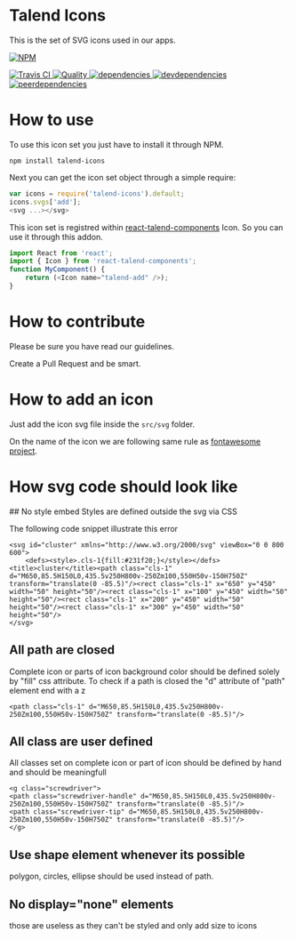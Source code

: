 # Talend Icons

This is the set of SVG icons used in our apps.


[![NPM][npm-icon] ][npm-url]

[![Travis CI][travis-ci-image] ][travis-ci-url]
[![Quality][quality-badge] ][quality-url]
[![dependencies][dependencies-image] ][dependencies-url]
[![devdependencies][devdependencies-image] ][devdependencies-url]
[![peerdependencies][peerdependencies-image] ][peerdependencies-url]

[npm-icon]: https://nodei.co/npm/talend-icons.svg?downloads=true
[npm-url]: https://npmjs.org/package/talend-icons
[travis-ci-image]: https://travis-ci.org/Talend/icons.svg?branch=master
[travis-ci-url]: https://travis-ci.org/Talend/icons

[dependencies-image]: https://david-dm.org/Talend/icons.svg
[dependencies-url]: https://david-dm.org/Talend/icons
[devdependencies-image]: https://david-dm.org/Talend/icons/dev-status.svg
[devdependencies-url]: https://david-dm.org/Talend/icons#info=devDependencies
[peerdependencies-image]: https://david-dm.org/Talend/icons/peer-status.svg
[peerdependencies-url]: https://david-dm.org/Talend/icons?type=peer

[quality-badge]: http://npm.packagequality.com/shield/talend-icons.svg
[quality-url]: http://packagequality.com/#?package=talend-icons


# How to use

To use this icon set you just have to install it through NPM.

```shell
npm install talend-icons
```

Next you can get the icon set object through a simple require:

```javascript
var icons = require('talend-icons').default;
icons.svgs['add'];
<svg ...></svg>
```

This icon set is registred within [react-talend-components](https://github.com/Talend/react-talend-components) Icon. So you can use it through this addon.

```javascript
import React from 'react';
import { Icon } from 'react-talend-components';
function MyComponent() {
	return (<Icon name="talend-add" />);
}
```

# How to contribute

Please be sure you have read our guidelines.

Create a Pull Request and be smart.

# How to add an icon

Just add the icon svg file inside the `src/svg` folder.

On the name of the icon we are following same rule as [fontawesome project](http://fontawesome.io/icons/).

# How svg code should look like
## No style embed
Styles are defined outside the svg via CSS

The following code snippet illustrate this error
```
<svg id="cluster" xmlns="http://www.w3.org/2000/svg" viewBox="0 0 800 600">
	<defs><style>.cls-1{fill:#231f20;}</style></defs><title>cluster</title><path class="cls-1" d="M650,85.5H150L0,435.5v250H800v-250Zm100,550H50v-150H750Z" transform="translate(0 -85.5)"/><rect class="cls-1" x="650" y="450" width="50" height="50"/><rect class="cls-1" x="100" y="450" width="50" height="50"/><rect class="cls-1" x="200" y="450" width="50" height="50"/><rect class="cls-1" x="300" y="450" width="50" height="50"/>
</svg>
```

## All path are closed
Complete icon or parts of icon background color should be defined solely by "fill" css attribute.
To check if a path is closed the "d" attribute of "path" element end with a z
```
<path class="cls-1" d="M650,85.5H150L0,435.5v250H800v-250Zm100,550H50v-150H750Z" transform="translate(0 -85.5)"/>
```

## All class are user defined
All classes set on complete icon or part of icon should be defined by hand and should be meaningfull
```
<g class="screwdriver">
<path class="screwdriver-handle" d="M650,85.5H150L0,435.5v250H800v-250Zm100,550H50v-150H750Z" transform="translate(0 -85.5)"/>
<path class="screwdriver-tip" d="M650,85.5H150L0,435.5v250H800v-250Zm100,550H50v-150H750Z" transform="translate(0 -85.5)"/>
</g>
```
## Use shape element whenever its possible
polygon, circles, ellipse should be used instead of path.

## No display="none" elements
those are useless as they can't be styled and only add size to icons
